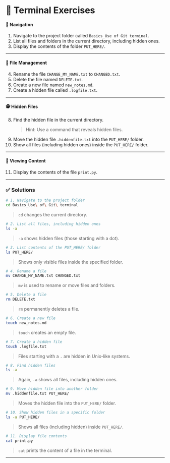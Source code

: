# 🧪 Terminal Exercises

#### 📁 Navigation

1. Navigate to the project folder called `Basics_Use of Git terminal`.  
2. List all files and folders in the current directory, including hidden ones.  
3. Display the contents of the folder `PUT_HERE/`.  

---

#### 📄 File Management

4. Rename the file `CHANGE_MY_NAME.txt` to `CHANGED.txt`.  
5. Delete the file named `DELETE.txt`.  
6. Create a new file named `new_notes.md`.  
7. Create a hidden file called `.logfile.txt`.  

---

#### 🕵️ Hidden Files

8. Find the hidden file in the current directory.  
   > Hint: Use a command that reveals hidden files.  
9. Move the hidden file `.hiddenfile.txt` into the `PUT_HERE/` folder.  
10. Show all files (including hidden ones) inside the `PUT_HERE/` folder.  

---

#### 📜 Viewing Content

11. Display the contents of the file `print.py`.  

---

### ✅ Solutions

```bash
# 1. Navigate to the project folder
cd Basics_Use\ of\ Git\ terminal
```
> `cd` changes the current directory.

```bash
# 2. List all files, including hidden ones
ls -a
```
> `-a` shows hidden files (those starting with a dot).

```bash
# 3. List contents of the PUT_HERE/ folder
ls PUT_HERE/
```
> Shows only visible files inside the specified folder.

```bash
# 4. Rename a file
mv CHANGE_MY_NAME.txt CHANGED.txt
```
> `mv` is used to rename or move files and folders.

```bash
# 5. Delete a file
rm DELETE.txt
```
> `rm` permanently deletes a file.

```bash
# 6. Create a new file
touch new_notes.md
```
> `touch` creates an empty file.

```bash
# 7. Create a hidden file
touch .logfile.txt
```
> Files starting with a `.` are hidden in Unix-like systems.

```bash
# 8. Find hidden files
ls -a
```
> Again, `-a` shows all files, including hidden ones.

```bash
# 9. Move hidden file into another folder
mv .hiddenfile.txt PUT_HERE/
```
> Moves the hidden file into the `PUT_HERE/` folder.

```bash
# 10. Show hidden files in a specific folder
ls -a PUT_HERE/
```
> Shows all files (including hidden) inside `PUT_HERE/`.

```bash
# 11. Display file contents
cat print.py
```
> `cat` prints the content of a file in the terminal.

---
